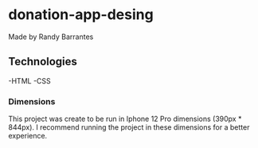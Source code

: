 # donation-app-desing

Made by Randy Barrantes

## Technologies

-HTML
-CSS

### Dimensions 

This project was create to be run in Iphone 12 Pro dimensions (390px * 844px). I recommend running the project in these dimensions for a better experience.
